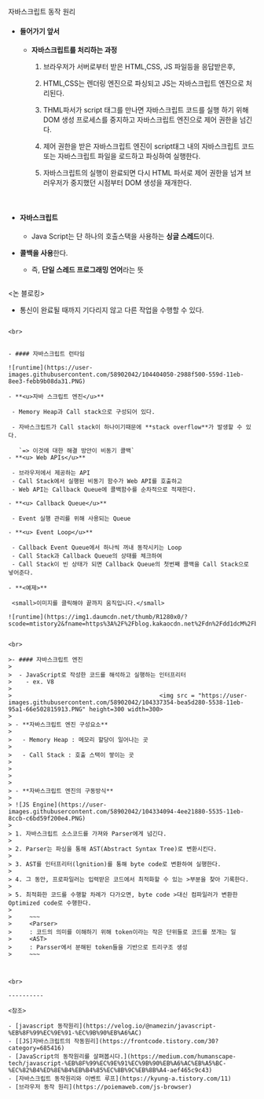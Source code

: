 자바스크립트 동작 원리

- #### 들어가기 앞서

  - **자바스크립트를 처리하는 과정**

    1. 브라우저가 서버로부터 받은 HTML,CSS, JS 파일등을 응답받은후,

    2. HTML,CSS는 렌더링 엔진으로 파싱되고 JS는 자바스크립트 엔진으로 처리된다.

    3. THML파서가 script 태그를 만나면 자바스크립트 코드를 실행 하기 위해 DOM 생성 프로세스를 중지하고 자바스크립트 엔진으로 제어 권한을 넘긴다.
    4. 제어 권한을 받은 자바스크립트 엔진이 script태그 내의 자바스크립트 코드 또는 자바스크립트 파일을 로드하고 파싱하여 실행한다. 
    5. 자바스크립트의 실행이 완료되면 다시 HTML 파서로 제어 권한을 넘겨 브러우저가 중지했던 시점부터 DOM 생성을 재개한다.

<br>

- #### 자바스크립트

  - Java Script는 단 하나의 호출스택을 사용하는 **싱글 스레드**이다.
- **콜백을 사용**한다.
  - 즉, **단일 스레드 프로그래밍 언어**라는 뜻

   ~~~
 <논 블로킹>
   - 통신이 완료될 때까지 기다리지 않고 다른 작업을 수행할 수 있다.
   ~~~

<br>


- #### 자바스크립트 런타임

  ![runtime](https://user-images.githubusercontent.com/58902042/104404050-2988f500-559d-11eb-8ee3-febb9b08da31.PNG)

  - **<u>자바 스크립트 엔진</u>**

    - Memory Heap과 Call stack으로 구성되어 있다.
    
    - 자바스크립트가 Call stack이 하나이기때문에 **stack overflow**가 발생할 수 있다.
    
      `=> 이것에 대한 해결 방안이 비동기 콜백`
  - **<u> Web APIs</u>**
    
    - 브라우저에서 제공하는 API
    - Call Stack에서 실행된 비동기 함수가 Web API를 호출하고
    - Web API는 Callback Queue에 콜백함수를 순차적으로 적재한다.
    
  - **<u> Callback Queue</u>**

    - Event 실행 관리를 위해 사용되는 Queue

  - **<u> Event Loop</u>**

    - Callback Event Queue에서 하나씩 꺼내 동작시키는 Loop
    - Call Stack과 Callback Queue의 상태를 체크하여 
    - Call Stack이 빈 상태가 되면 Callback Queue의 첫번째 콜백을 Call Stack으로 넣어준다.
    
  - **<예제>**
  
    <small>이미지를 클릭해야 끝까지 움직입니다.</small>
  
  ![runtime](https://img1.daumcdn.net/thumb/R1280x0/?scode=mtistory2&fname=https%3A%2F%2Fblog.kakaocdn.net%2Fdn%2Fdd1dcM%2FbtqKMOtNjTd%2FrvlcflUHVxvLncUJ8dNAp1%2Fimg.gif)
  

<br>

>- #### 자바스크립트 엔진
>
>  - JavaScript로 작성한 코드를 해석하고 실행하는 인터프리터
>    - ex. V8
>
> ​											<img src = "https://user-images.githubusercontent.com/58902042/104337354-bea5d280-5538-11eb-95a1-66e502815913.PNG" height=300 width=300>
>
> - **자바스크립트 엔진 구성요소**
>
>   - Memory Heap : 메모리 할당이 일어나는 곳
>
>   - Call Stack : 호출 스택이 쌓이는 곳
>
>​    
>
>
> - **자바스크립트 엔진의 구동방식**
>
> ![JS Engine](https://user-images.githubusercontent.com/58902042/104334094-4ee21880-5535-11eb-8ccb-c6bd59f200e4.PNG)
>
> 1. 자바스크립트 소스코드를 가져와 Parser에게 넘긴다.
>
> 2. Parser는 파싱을 통해 AST(Abstract Syntax Tree)로 변환시킨다.
>
> 3. AST를 인터프리터(lgnition)를 통해 byte code로 변환하여 실행한다.
>
> 4. 그 동안, 프로파일러는 입력받은 코드에서 최적화할 수 있는 >부분을 찾아 기록한다.
>
> 5. 최적화한 코드를 수행할 차례가 다가오면, byte code >대신 컴파일러가 변환한 Optimized code로 수행한다.
>
>     ~~~
>     <Parser>
>     : 코드의 의미를 이해하기 위해 token이라는 작은 단위들로 코드를 쪼개는 일
>     <AST>
>     : Parsser에서 분해된 token들을 기반으로 트리구조 생성
>     ~~~



<br>

----------

<참조>

- [javascript 동작원리](https://velog.io/@namezin/javascript-%EB%8F%99%EC%9E%91-%EC%9B%90%EB%A6%AC)
- [[JS]자바스크립트의 작동원리](https://frontcode.tistory.com/30?category=685416)
- [JavaScript의 동작원리를 살펴봅시다.](https://medium.com/humanscape-tech/javascript-%EB%8F%99%EC%9E%91%EC%9B%90%EB%A6%AC%EB%A5%BC-%EC%82%B4%ED%8E%B4%EB%B4%85%EC%8B%9C%EB%8B%A4-aef465c9c43)
- [자바스크립트 동작원리와 이벤트 루프](https://kyung-a.tistory.com/11)
- [브라우저 동작 원리](https://poiemaweb.com/js-browser)

